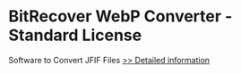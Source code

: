 # BitRecover WebP Converter - Standard License
Software to Convert JFIF Files
[>> Detailed information](https://secure.shareit.com/shareit/product.html?productid=301004674&affiliateid=200057808)